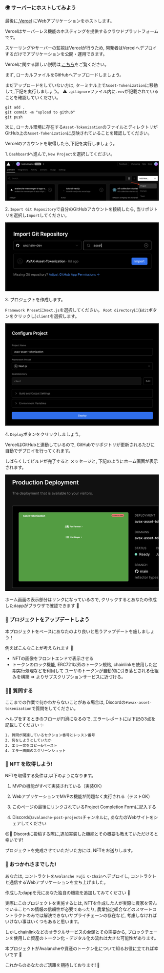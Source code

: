 ### 🌍 サーバーにホストしてみよう

最後に,[Vercel](https://vercel.com/) にWebアプリケーションをホストします。

Vercelはサーバーレス機能のホスティングを提供するクラウドプラットフォームです。

スケーリングやサーバーの監視はVercelが行うため, 開発者はVercelへデプロイするだけでアプリケーションを公開・運用できます。

Vercelに関する詳しい説明は,[こちら](https://zenn.dev/lollipop_onl/articles/eoz-vercel-pricing-2020)をご覧ください。

まず, ローカルファイルをGitHubへアップロードしましょう。

まだアップロードをしていない方は, ターミナル上で`Asset-Tokenization`に移動して,下記を実行しましょう。
⚠️ `.gitignore`ファイル内に`.env`が記載されていることを確認していください。

```
git add .
git commit -m "upload to github"
git push
```

次に, ローカル環境に存在する`Asset-Tokenization`のファイルとディレクトリがGitHub上の`Asset-Tokenization`に反映されていることを確認してください。

Vercelのアカウントを取得したら,下記を実行しましょう。

1\. `Dashboard`へ進んで, `New Project`を選択してください。

![](/public/images/AVAX-Asset-Tokenization/section-4/4_1_1.png)

2\. `Import Git Repository`で自分のGitHubアカウントを接続したら, 当リポジトリを選択し`Import`してください。

![](/public/images/AVAX-Asset-Tokenization/section-4/4_1_2.png)

3\. プロジェクトを作成します。

`Framework Preset`に`Next.js`を選択してください。
`Root directory`に(`Edit`ボタンをクリックし)`client`を選択します。

![](/public/images/AVAX-Asset-Tokenization/section-4/4_1_3.png)

4\. `Deploy`ボタンをクリックしましょう。

VercelはGitHubと連動しているので, GitHubでリポジトリが更新されるたびに自動でデプロイを行ってくれます。

しばらくしてビルドが完了すると
メッセージと, 下記のようにホーム画面が表示されます。

![](/public/images/AVAX-Asset-Tokenization/section-4/4_1_4.png)

ホーム画面の表示部分はリンクになっているので, クリックするとあなたの作成したdappがブラウザで確認できます 🎉

### 💃 プロジェクトをアップデートしよう

本プロジェクトをベースにあなたのより良いと思うアップデートを施しましょう！

例えばこんなことが考えられます 🚀

- NFTの画像をフロントエンドで表示させる
- トークンのロック機能, ERC721以外のトークン規格, chainlinkを使用した定期実行処理などを利用して
  ユーザのトークンが自動的に引き落とされる仕組みを構築 => よりサブスクリプションサービスに近づける。

### 🙋‍♂️ 質問する

ここまでの作業で何かわからないことがある場合は, Discordの`#avax-asset-tokenization`で質問をしてください。

ヘルプをするときのフローが円滑になるので, エラーレポートには下記の3点を記載してください ✨

```
1. 質問が関連しているセクション番号とレッスン番号
2. 何をしようとしていたか
3. エラー文をコピー&ペースト
4. エラー画面のスクリーンショット
```

### 🎫 NFT を取得しよう!

NFTを取得する条件は,以下のようになります。

1. MVPの機能がすべて実装されている（実装OK）

2. WebアプリケーションでMVPの機能が問題なく実行される（テストOK）

3. このページの最後にリンクされているProject Completion Formに記入する

4. Discordの`avalanche-post-projects`チャンネルに, あなたのWebサイトをシェアしてください

😉🎉 Discordに投稿する際に,追加実装した機能とその概要も教えていただけると幸いです!

プロジェクトを完成させていただいた方には, NFTをお送りします。

### 🎉 おつかれさまでした!

あなたは, コントラクトを`Avalanche Fuji C-Chain`へデプロイし, コントラクトと通信するWebアプリケーションを立ち上げました。

作成したdappを元にあなた独自の機能を追加してみてください 💪

実際にこのプロジェクトを実施するには, NFTを作成した人が実際に農家を営んでいることへの情報の信頼性が必要であったり, 農業協定組合などのスマートコントラクトのみでは解決できないサプライチェーンの存在など, 考慮しなければいけない事はいくつもあると思います。

しかしchainlinkなどのオラクルサービスの台頭とその需要から, ブロックチェーンを使用した資産のトークン化・デジタル化の流れは大きな可能性があります。

本プロジェクトがAvalancheや資産のトークン化について知るお役に立てれば幸いです 🤗

これからのあなたのご活躍を期待しております! 🚀
